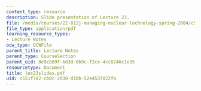 ```yaml
---
content_type: resource
description: Slide presentation of Lecture 23.
file: /media/courses/22-812j-managing-nuclear-technology-spring-2004/c551f782cb0c2d30d1bb52e4537022fa_lec23slides.pdf
file_type: application/pdf
learning_resource_types:
- Lecture Notes
ocw_type: OCWFile
parent_title: Lecture Notes
parent_type: CourseSection
parent_uid: 8e9cb89f-6d3d-0b9c-f2ce-4cc8246c1e35
resourcetype: Document
title: lec23slides.pdf
uid: c551f782-cb0c-2d30-d1bb-52e4537022fa
---
```

